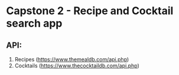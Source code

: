 # Capstone 2 - Recipe and Cocktail search app

## API:
  1. Recipes (https://www.themealdb.com/api.php)
  2. Cocktails (https://www.thecocktaildb.com/api.php)
